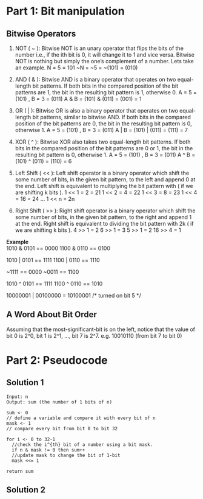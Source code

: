 # Part 1: Bit manipulation
## Bitwise Operators

1. NOT ( ~ ): Bitwise NOT is an unary operator that flips the bits of the number i.e., if the ith bit is 0, it will change it to 1 and vice versa. Bitwise NOT is nothing but simply the one’s complement of a number. Lets take an example. 
N = 5 = 101
~N = ~5 = ~(101) = (010)

2. AND ( & ): Bitwise AND is a binary operator that operates on two equal-length bit patterns. If both bits in the compared position of the bit patterns are 1, the bit in the resulting bit pattern is 1, otherwise 0.
A = 5 = (101) , B = 3 = (011) A & B = (101) & (011) = (001) = 1

3. OR ( | ): Bitwise OR is also a binary operator that operates on two equal-length bit patterns, similar to bitwise AND. If both bits in the compared position of the bit patterns are 0, the bit in the resulting bit pattern is 0, otherwise 1.
A = 5 = (101) , B = 3 = (011)
A | B = (101) | (011) = (111) = 7

4. XOR ( ^ ): Bitwise XOR also takes two equal-length bit patterns. If both bits in the compared position of the bit patterns are 0 or 1, the bit in the resulting bit pattern is 0, otherwise 1.
A = 5 = (101) , B = 3 = (011)
A ^ B = (101) ^ (011) = (110) = 6

5. Left Shift ( << ): Left shift operator is a binary operator which shift the some number of bits, in the given bit pattern, to the left and append 0 at the end. Left shift is equivalent to multiplying the bit pattern with  ( if we are shifting k bits ).
1 << 1 = 2 = 21
1 << 2 = 4 = 22 1 << 3 = 8 = 23
1 << 4 = 16 = 24 
…
1 << n = 2n

6. Right Shift ( >> ): Right shift operator is a binary operator which shift the some number of bits, in the given bit pattern, to the right and append 1 at the end. Right shift is equivalent to dividing the bit pattern with 2k ( if we are shifting k bits ).
4 >> 1 = 2
6 >> 1 = 3
5 >> 1 = 2
16 >> 4 = 1

<strong>Example</strong><br>
1010 & 0101 == 0000
1100 & 0110 == 0100

1010 | 0101 == 1111
1100 | 0110 == 1110

~1111 == 0000
~0011 == 1100

1010 ^ 0101 == 1111
1100 ^ 0110 == 1010

10000001 | 00100000 = 10100001 /* turned on bit 5 */

## A Word About Bit Order
Assuming that the most-significant-bit is on the left, notice that the value of bit 0 is 2^0, bit 1 is 2^1, ..., bit 7 is 2^7.
e.g. 10010110 (from bit 7 to bit 0)

# Part 2: Pseudocode
## Solution 1
```
Input: n 
Output: sum (the number of 1 bits of n)

sum <- 0 
// define a variable and compare it with every bit of n
mask <- 1 
// compare every bit from bit 0 to bit 32

for i <- 0 to 32-1
  //check the i^{th} bit of a number using a bit mask.
  if n & mask != 0 then sum++
  //update mask to change the bit of 1-bit
  mask <<= 1
  
return sum

```
## Solution 2
